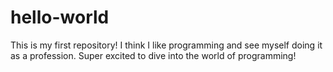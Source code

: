 # hello-world
This is my first repository!
I think I like programming and see myself doing it as a profession. Super excited to dive into the world of programming!
